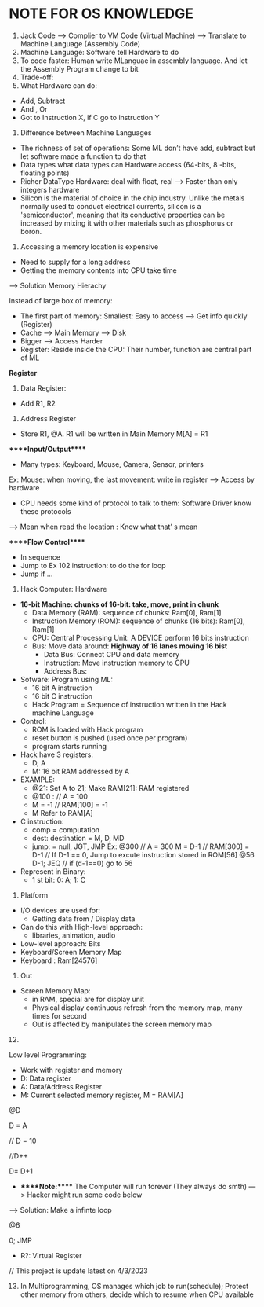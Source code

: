 # NOTE FOR OS KNOWLEDGE

1. Jack Code —> Complier to VM Code (Virtual Machine) —> Translate to Machine Language (Assembly Code)
2. Machine Language: Software tell Hardware to do
3. To code faster: Human write MLanguae in assembly language. And let the Assembly Program change to bit
4. Trade-off:
5. What Hardware can do:

- Add, Subtract
- And , Or
- Got to Instruction X, if C go to instruction Y

1. Difference between Machine Languages

- The richness of set of operations: Some ML don’t have add, subtract but let software made a function to do that
- Data types what data types can Hardware access (64-bits, 8 -bits, floating points)
- Richer DataType Hardware: deal with float, real —> Faster than only integers hardware
- Silicon is the material of choice in the chip industry. Unlike the metals normally used to conduct electrical currents, silicon is a 'semiconductor', meaning that its conductive properties can be increased by mixing it with other materials such as phosphorus or boron.

1. Accessing a memory location is expensive

- Need to supply for a long address
- Getting the memory contents into CPU take time

—> Solution Memory Hierachy

Instead of large box of memory:

- The first part of memory: Smallest: Easy to access —> Get info quickly (Register)
- Cache —> Main Memory —> Disk
- Bigger —> Access Harder
- Register: Reside inside the CPU: Their number, function are central part of ML

**Register**

1. Data Register:

- Add R1, R2

1. Address Register

- Store R1, @A. R1 will be written in Main Memory M[A] = R1

**********\*\*\*\***********Input/Output**********\*\*\*\***********

- Many types: Keyboard, Mouse, Camera, Sensor, printers

Ex: Mouse: when moving, the last movement: write in register —> Access by hardware

- CPU needs some kind of protocol to talk to them: Software Driver know these protocols

—> Mean when read the location : Know what that’ s mean

********\*\*\*\*********Flow Control********\*\*\*\*********

- In sequence
- Jump to Ex 102 instruction: to do the for loop
- Jump if …

1. Hack Computer: Hardware

- **16-bit Machine: chunks of 16-bit: take, move, print in chunk**
  - Data Memory (RAM): sequence of chunks: Ram[0], Ram[1]
  - Instruction Memory (ROM): sequence of chunks (16 bits): Ram[0], Ram[1]
  - CPU: Central Processing Unit: A DEVICE perform 16 bits instruction
  - Bus: Move data around: **Highway of 16 lanes moving 16 bist**
    - Data Bus: Connect CPU and data memory
    - Instruction: Move instruction memory to CPU
    - Address Bus:
- Sofware: Program using ML:
  - 16 bit A instruction
  - 16 bit C instruction
  - Hack Program = Sequence of instruction written in the Hack machine Language
- Control:
  - ROM is loaded with Hack program
  - reset button is pushed (used once per program)
  - program starts running
- Hack have 3 registers:
  - D, A
  - M: 16 bit RAM addressed by A
- EXAMPLE:
  - @21: Set A to 21; Make RAM[21]: RAM registered
  - @100 : // A = 100
  - M = -1 // RAM[100] = -1
  - M Refer to RAM[A]
- C instruction:
  - comp = computation
  - dest: destination = M, D, MD
  - jump: = null, JGT, JMP
  Ex:
  @300 // A = 300
  M = D-1 // RAM[300] = D-1
  // If D-1 == 0, Jump to excute instruction stored in ROM[56]
  @56
  D-1; JEQ // if (d-1==0) go to 56
- Represent in Binary:
  - 1 st bit: 0: A; 1: C

1. Platform

- I/O devices are used for:
  - Getting data from / Display data
- Can do this with High-level approach:
  - libraries, animation, audio
- Low-level approach: Bits
- Keyboard/Screen Memory Map
- Keyboard : Ram[24576]

1. Out

- Screen Memory Map:
  - in RAM, special are for display unit
  - Physical display continuous refresh from the memory map, many times for second
  - Out is affected by manipulates the screen memory map

12.

Low level Programming:

- Work with register and memory
- D: Data register
- A: Data/Address Register
- M: Current selected memory register, M = RAM[A]

@D

D = A

// D = 10

//D++

D= D+1

- ****\*\*\*\*****Note:****\*\*\*\***** The Computer will run forever (They always do smth) —> Hacker might run some code below

—> Solution: Make a infinte loop

@6

0; JMP

- R?: Virtual Register

// This project is update latest on 4/3/2023

13. In Multiprogramming, OS manages which job to run(schedule); Protect other memory from others, decide which to resume when CPU available

